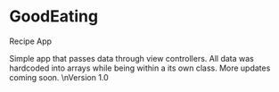 # GoodEating
Recipe App

Simple app that passes data through view controllers. 
All data was hardcoded into arrays while being within a its own class. 
More updates coming soon. 
\nVersion 1.0

